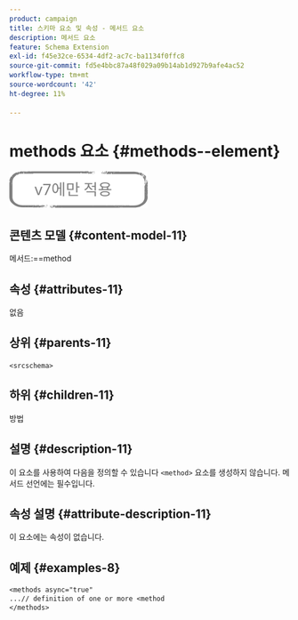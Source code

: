 ```yaml
---
product: campaign
title: 스키마 요소 및 속성 - 메서드 요소
description: 메서드 요소
feature: Schema Extension
exl-id: f45e32ce-6534-4df2-ac7c-ba1134f0ffc8
source-git-commit: fd5e4bbc87a48f029a09b14ab1d927b9afe4ac52
workflow-type: tm+mt
source-wordcount: '42'
ht-degree: 11%

---
```


# methods 요소 {#methods--element}

![](../../../assets/v7-only.svg)

## 콘텐츠 모델 {#content-model-11}

메서드:==method

## 속성 {#attributes-11}

없음

## 상위 {#parents-11}

`<srcschema>`

## 하위 {#children-11}

방법

## 설명 {#description-11}

이 요소를 사용하여 다음을 정의할 수 있습니다 `<method>`  요소를 생성하지 않습니다. 메서드 선언에는 필수입니다.

## 속성 설명 {#attribute-description-11}

이 요소에는 속성이 없습니다.

## 예제 {#examples-8}

```
<methods async="true"
...// definition of one or more <method
</methods>
```
